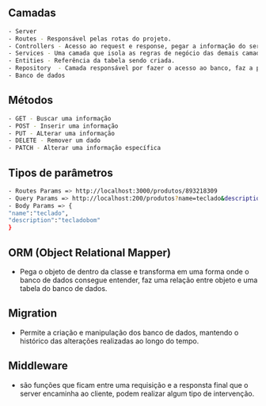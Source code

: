 ## Camadas 

```bash
- Server
- Routes - Responsável pelas rotas do projeto.
- Controllers - Acesso ao request e response, pegar a informação do server (rota) e passa ao service.
- Services - Uma camada que isola as regras de negócio das demais camadas.
- Entities - Referência da tabela sendo criada.
- Repository  - Camada responsável por fazer o acesso ao banco, faz a ponte entre as entidades e o banco de dados.
- Banco de dados 
```
## Métodos

```bash
- GET - Buscar uma informação
- POST - Inserir uma informação
- PUT - ALterar uma informação
- DELETE - Remover um dado
- PATCH - Alterar uma informação específica
```
## Tipos de parâmetros

```bash
- Routes Params => http://localhost:3000/produtos/893218309
- Query Params => http://localhost:200/produtos?name=teclado&descriptio=tecladobom 
- Body Params => {
"name":"teclado",
"description":"tecladobom"
}
```
## ORM (Object Relational Mapper)

- Pega o objeto de dentro da classe e transforma em uma forma onde o banco de dados consegue entender, faz uma relação entre objeto e uma tabela do banco de dados.

## Migration

- Permite a criação e manipulação dos banco de dados, mantendo o histórico das alterações realizadas ao longo do tempo.

## Middleware

- são funções que ficam entre uma requisição e a responsta final que o server encaminha ao cliente, podem realizar algum tipo de intervenção.